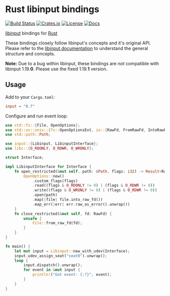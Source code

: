 # Rust libinput bindings

[![Build Status](https://img.shields.io/github/workflow/status/Smithay/input.rs/Rust?logo=github-actions&logoColor=white&style=for-the-badge)](https://github.com/Smithay/input.rs/actions/workflows/ci.yml)
[![Crates.io](https://img.shields.io/crates/v/input.svg?logo=rust&style=for-the-badge)](https://crates.io/crates/input)
[![License](https://img.shields.io/crates/l/input.svg?style=for-the-badge)](https://crates.io/crates/input)
[![Docs](https://img.shields.io/docsrs/input?style=for-the-badge)](https://docs.rs/input)

[libinput](https://wayland.freedesktop.org/libinput/doc/latest/) bindings for [Rust](https://www.rust-lang.org)

These bindings closely follow libinput's concepts and it's original API.
Please refer to the [libinput documentation](https://wayland.freedesktop.org/libinput/doc/latest/) to understand the general structure and concepts.

**Note:** Due to a bug within libinput, these bindings are *not* compatible with libinput 1.19.**0**. Please use the fixed 1.19.**1** version.

## Usage

Add to your `Cargo.toml`:

```toml
input = "0.7"
```

Configure and run event loop:

```rust
use std::fs::{File, OpenOptions};
use std::os::unix::{fs::OpenOptionsExt, io::{RawFd, FromRawFd, IntoRawFd}};
use std::path::Path;

use input::{Libinput, LibinputInterface};
use libc::{O_RDONLY, O_RDWR, O_WRONLY};

struct Interface;

impl LibinputInterface for Interface {
    fn open_restricted(&mut self, path: &Path, flags: i32) -> Result<RawFd, i32> {
        OpenOptions::new()
            .custom_flags(flags)
            .read((flags & O_RDONLY != 0) | (flags & O_RDWR != 0))
            .write((flags & O_WRONLY != 0) | (flags & O_RDWR != 0))
            .open(path)
            .map(|file| file.into_raw_fd())
            .map_err(|err| err.raw_os_error().unwrap())
    }
    fn close_restricted(&mut self, fd: RawFd) {
        unsafe {
            File::from_raw_fd(fd);
        }
    }
}

fn main() {
    let mut input = Libinput::new_with_udev(Interface);
    input.udev_assign_seat("seat0").unwrap();
    loop {
        input.dispatch().unwrap();
        for event in &mut input {
            println!("Got event: {:?}", event);
        }
    }
}
```

